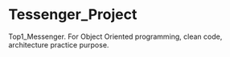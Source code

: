 # Tessenger_Project
Top1_Messenger. For Object Oriented programming, clean code, architecture practice purpose.
